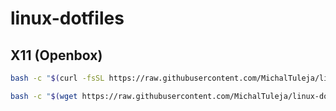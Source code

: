 # linux-dotfiles

## X11 (Openbox)

```bash
bash -c "$(curl -fsSL https://raw.githubusercontent.com/MichalTuleja/linux-dotfiles/main/install-openbox.sh)"
```

```bash
bash -c "$(wget https://raw.githubusercontent.com/MichalTuleja/linux-dotfiles/main/install-openbox.sh -O -)"
```


